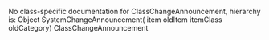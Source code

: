 No class-specific documentation for ClassChangeAnnouncement, hierarchy is: 
Object
  SystemChangeAnnouncement( item oldItem itemClass oldCategory)
    ClassChangeAnnouncement
